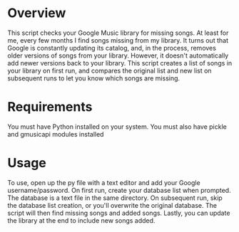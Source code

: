 # Overview
This script checks your Google Music library for missing songs. At least for me, every few months I find songs missing from my library. It turns out that Google is constantly updating its catalog, and, in the process, removes older versions of songs from your library. However, it doesn't automatically add newer versions back to your library. This script creates a list of songs in your library on first run, and compares the original list and new list on subsequent runs to let you know which songs are missing.

# Requirements

You must have Python installed on your system. You must also have pickle and gmusicapi modules installed

# Usage

To use, open up the py file with a text editor and add your Google username/password. On first run, create your database list when prompted. The database is a text file in the same directory. On subsequent run, skip the database list creation, or you'll overwrite the original database. The script will then find missing songs and added songs. Lastly, you can update the library at the end to include new songs added.
